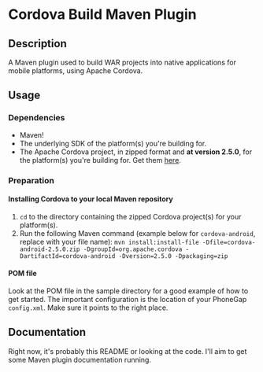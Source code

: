 # Cordova Build Maven Plugin

## Description
A Maven plugin used to build WAR projects into native applications for mobile platforms, using Apache Cordova.

## Usage
### Dependencies
* Maven!
* The underlying SDK of the platform(s) you're building for.
* The Apache Cordova project, in zipped format and **at version 2.5.0**, for the platform(s) you're building for. Get them [here](https://github.com/apache/).

### Preparation
#### Installing Cordova to your local Maven repository
1. `cd` to the directory containing the zipped Cordova project(s) for your platform(s).
2. Run the following Maven command (example below for `cordova-android`, replace with your file name):
`mvn install:install-file -Dfile=cordova-android-2.5.0.zip -DgroupId=org.apache.cordova -DartifactId=cordova-android -Dversion=2.5.0 -Dpackaging=zip`

#### POM file
Look at the POM file in the sample directory for a good example of how to get started.
The important configuration is the location of your PhoneGap `config.xml`. Make sure it points to the right place.

## Documentation
Right now, it's probably this README or looking at the code. I'll aim to get some Maven plugin documentation running.
        
